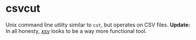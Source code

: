 # csvcut

Unix command line utility similar to `cut`, but operates on CSV files.
**Update:** In all honesty, [xsv](https://github.com/BurntSushi/xsv)
looks to be a way more functional tool.
